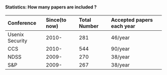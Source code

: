 #### Statistics: How many papers are included ?


| Conference     | Since(to now)  | Total Number | Accepted papers each year |  
| :------------- | :---- | :----------- | :------------------------ |
| Usenix Security| 2010- | 281 | 46/year |
| CCS            | 2010- | 544 | 90/year |
| NDSS           | 2009- | 270 | 38/year |
| S&P            | 2009- | 267 | 38/year |
